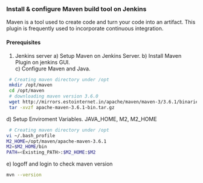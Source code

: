 ### Install & configure Maven build tool on Jenkins
Maven is a tool used to create code and turn your code into an artifact. This plugin is frequently used to incorporate continuous integration.
#### Prerequisites
1. Jenkins server
a) Setup Maven on Jenkins Server.
b) Install Maven Plugin on jenkins GUI.  
c) Configure Maven and Java.
```bash
 # Creating maven directory under /opt
 mkdir /opt/maven
 cd /opt/maven
 # downloading maven version 3.6.0
 wget http://mirrors.estointernet.in/apache/maven/maven-3/3.6.1/binaries/apache-maven-3.6.1-bin.tar.gz
 tar -xvzf apache-maven-3.6.1-bin.tar.gz
```
d) Setup Enviroment Variables.
JAVA_HOME, M2, M2_HOME
```bash
 # Creating maven directory under /opt
vi ~/.bash_profile
M2_HOME=/opt/maven/apache-maven-3.6.1
M2=$M2_HOME/bin
PATH=<Existing_PATH>:$M2_HOME:$M2
```
e) logoff and login to check maven version
```bash
mvn --version
```
